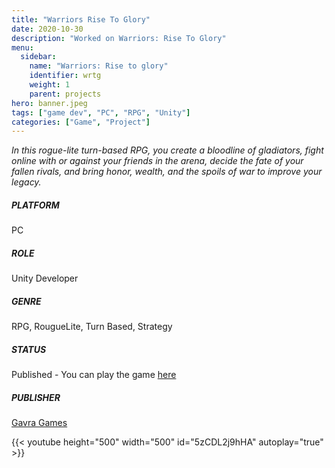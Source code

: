 ```yaml
---
title: "Warriors Rise To Glory"
date: 2020-10-30
description: "Worked on Warriors: Rise To Glory"
menu:
  sidebar:
    name: "Warriors: Rise to glory"
    identifier: wrtg
    weight: 1
    parent: projects
hero: banner.jpeg
tags: ["game dev", "PC", "RPG", "Unity"]
categories: ["Game", "Project"]
---
```


*In this rogue-lite turn-based RPG, you create a bloodline of gladiators, fight online with or against your friends in the arena, decide the fate of your fallen rivals, and bring honor, wealth, and the spoils of war to improve your legacy.*



##### PLATFORM
PC

##### ROLE
Unity Developer

##### GENRE
RPG, RougueLite, Turn Based, Strategy

##### STATUS
Published - You can play the game [here](https://store.steampowered.com/app/582330/Warriors_Rise_to_Glory/)

##### PUBLISHER
[Gavra Games](https://gavra-games.com/)

{{< youtube height="500" width="500" id="5zCDL2j9hHA" autoplay="true" >}}